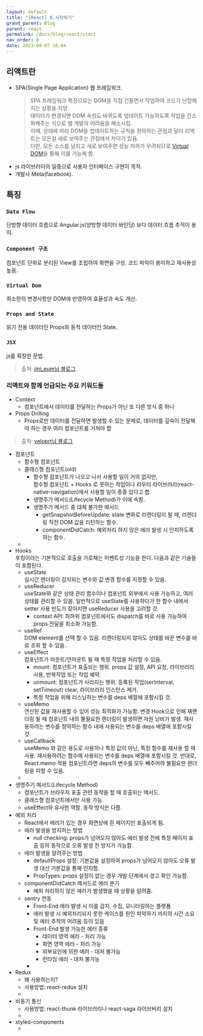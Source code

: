 ```yaml
---
layout: default
title: "[React] 0.시작하기"
grand_parent: Blog
parent: react
permalink: /docs/blog/react/start
nav_order: 0
date: 2023-04-07 10:04
---
```


## 리액트란
- SPA(Single Page Application) 웹 프레임워크.
  > SPA 프레임워크 특징으로는 DOM을 직접 건들면서 작업하여 코드가 난잡해지는 상황을 지양.  
  > 데이터가 변경되면 DOM 속성도 바뀌도록 업데이트 가능하도록 작업을 간소화해주는 식으로 웹 개발의 어려움을 해소시킴.  
  > 이때, 상태에 따라 DOM을 업데이트하는 규칙을 정의하는 관점과 달리 리액트는 모든걸 새로 보여주는 관점에서 차이가 있음.   
  > 다만, 모든 소스를 날리고 새로 보여주면 성능 저하가 우려되므로 [Virtual DOM](#virtual-dom)을 통해 이를 가능케 함.  
- js 라이브러이의 일종으로 사용자 인터페이스 구현이 목적.
- 개발사 Meta(facebook).

## 특징
  ### `Data Flow`
  단방향 데이터 흐름으로 Angular.js(양방향 데이터 바인딩) 보다 데이터 흐름 추적이 용이. 
  ### `Component 구조`
  컴포넌트 단위로 분리된 View를 조립하여 화면을 구성. 코드 파악이 용이하고 재사용성 높음.
  ### `Virtual Dom`
  최소한의 변경사항만 DOM에 반영하여 효율성과 속도 개선.
  ### `Props and State`
  읽기 전용 데이터인 Props와 동적 데이터인 State.
  ### `JSX`
  js를 확장한 문법.
> 출처: [jini_eum님 블로그](https://velog.io/@jini_eun/React-React.js%EB%9E%80-%EA%B0%84%EB%8B%A8-%EC%A0%95%EB%A6%AC)

### 리액트와 함께 언급되는 주요 키워드들
- Context
  - 컴포넌트에서 데이터를 전달하는 Props가 아닌 또 다른 방식 중 하나
- Props Drilling
  - Props로만 데이터를 전달하면 발생할 수 있는 문제로, 데이터를 깊숙이 전달해야 하는 경우 여러 컴포넌트를 거쳐야 함
> 출처: [veloprt님 블로그](https://velog.io/@velopert/react-context-tutorial)  
- 컴포넌트
  - 함수형 컴포넌트
  - 클래스형 컴포넌트(old)
    - 함수형 컴포넌트가 나오고 나서 사용할 일이 거의 없지만,  
    함수형 컴포넌트 + Hooks 로 못하는 작업이나 라우터 라이브러리(react-native-navigation)에서 사용할 일이 종종 있다고 함.
    - 생명주기 메서드(Lifecycle Method)가 이에 속함.
    - 생명주기 메서드 중 대체 불가한 메서드 
      - getSnapshotBeforeUpdate: state 변화로 리랜더링이 될 때, 리랜더링 직전 DOM 값을 리턴하는 함수.
      - componentDidCatch: 예외처리 하지 않은 에러 발생 시 인지하도록 하는 함수.
  - [//]: # (TODO:)
- Hooks  
  후킹이라는 기본적으로 호출을 가로채는 이벤트성 기능을 한다. 다음과 같은 기술들이 포함된다.
  - useState  
  실시간 렌더링이 감지되는 변수와 값 변경 함수를 지정할 수 있음.
  - useReducer   
    useState와 같은 상태 관리 함수이나 컴포넌트 외부에서 사용 가능하고, 여러 상태를 관리할 수 있음.    일반적으로 useState를 사용하다가 한 함수 내에서 setter 사용 빈도가 잦아지면 useReducer 사용을 고려할 것.
    - context API: 최하위 컴포넌트에서도 dispatch를 바로 사용 가능하여 props 전달을 최소화 가능함.
  - useRef  
    DOM element를 선택 할 수 있음. 리렌더링되지 않아도 상태를 바꾼 변수를 바로 조회 할 수 있음.
  - useEffect  
    컴포넌트가 마운트/언마운트 될 때 특정 작업을 처리할 수 있음.
      - mount: 컴포넌트가 표출되는 행위. props 값 설정, API 요청, 라이브러리 사용, 반복작업 또는 작업 예약.
      - unmount: 컴포넌트가 사라지는 행위. 등록된 작업(serInterval, setTimeout) clear, 라이브러리 인스턴스 제거.
      - 특정 작업을 위해 리스닝하는 변수를 deps 배열에 포함시킬 것.
  - useMemo  
    연산된 값을 재사용할 수 있어 성능 최적화가 가능함. 
    변경 Hook으로 인해 재랜더링 될 때 컴포넌트 내의 불필요한 랜더링이 발생하면 자원 낭비가 발생.
    재사용하려는 변수를 정의하는 함수 내에 사용되는 변수를 deps 배열에 포함시킬 것.
  - useCallback  
    useMemo 와 같은 용도로 사용하나 특정 값이 아닌, 특정 함수를 재사용 할 때 사용.
    재사용하려는 함수에 사용되는 변수를 deps 배열에 포함시킬 것.
    반대로, React.memo 적용 컴포넌트라면 deps의 변수를 모두 빼주어야 불필요한 랜더링을 피할 수 있음. 
  - [//]: # (TODO:)
- 생명주기 메서드(Lifecycle Method)
  - 컴포넌트가 브라우저 표출 관련 동작을 할 때 호출되는 메서드.
  - 클래스형 컴포넌트에서만 사용 가능.
  - useEffect와 유사한 역할. 동작 방식은 다름.
- 예외 처리
  - React에서 에러가 있는 경우 화면상에 흰 페이지만 표출되게 됨. 
  - 에러 발생을 방지하는 방법
    - null checking: props가 넘어오지 않아도 에러 발생 전에 특정 페이지 표출 등의 동작으로 오류 발생 전 방지가 가능함.
  - 에러 발생을 알려주는 방법
    - defaultProps 설정: 기본값을 설정하여 props가 넘어오지 않아도 오류 발생 대신 기본값을 통해 인지함.
    - PropTypes: props 설정이 없는 경우 개발 단계에서 경고 확인 가능함.
  - componentDidCatch 메서드로 에러 분기
    - 예외 처리하지 않은 에러가 발생했을 때 상황을 알려줌.
  - sentry 연동
    - Front-End 에러 발생 시 이를 감지, 수집, 모니터링하는 플랫폼 
    - 에러 발생 시 예외처리되지 못한 케이스를 원인 파악하기 까지의 시간 소요 및 에러 추적의 어려움 등이 있음
    - Front-End 발생 가능한 에러 종류
      - 데이터 영역 에러 - 처리 가능
      - 화면 영역 에러 - 처리 가능
      - 외부요인에 의한 에러 - 대처 불가능
      - 런타임 에러 - 대처 불가능
    - 
- Redux 
  - 왜 사용하는지?
  - 사용방법: react-redux 설치
  - [//]: # (TODO:)
- 비동기 통신
  - 사용방법: react-thunk 라이브러리나 react-saga 라이브버리 설치
  - [//]: # (TODO:)
- styled-components
  - [//]: # (TODO:)